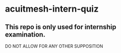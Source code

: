 # acuitmesh-intern-quiz
## This repo is only used for internship examination. 
DO NOT ALLOW FOR ANY OTHER SUPPOSITION
